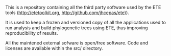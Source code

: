 
This is a repository containing all the third party software used by the ETE
tools (http://etetoolkit.org, http://github.com/jhcepas/ete)).

It is used to keep a frozen and versioned copy of all the applications used to
run analysis and build phylogenetic trees using ETE, thus improving
reproducibility of results.

All the maintened external sofware is open/free software. Code and licenses are
available within the src/ directory.
